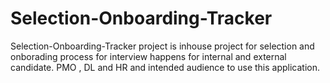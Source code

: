 # Selection-Onboarding-Tracker
Selection-Onboarding-Tracker project is inhouse project for selection and onborading process for interview happens for internal and external candidate.
PMO , DL and HR and intended audience to use this application.
